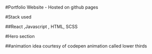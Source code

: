 
#Portfolio Website - Hosted on github pages

#Stack used

##React ,Javascript , HTML,  SCSS

#Hero section

##animation idea courtesy of codepen animation called lower thirds

